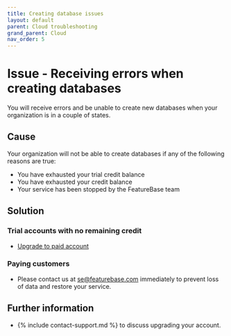 ```yaml
---
title: Creating database issues
layout: default
parent: Cloud troubleshooting
grand_parent: Cloud
nav_order: 5
---
```


# Issue - Receiving errors when creating databases

You will receive errors and be unable to create new databases when your organization is in a couple of states.

## Cause

Your organization will not be able to create databases if any of the following reasons are true:

* You have exhausted your trial credit balance
* You have exhausted your credit balance
* Your service has been stopped by the FeatureBase team

## Solution

### Trial accounts with no remaining credit

* [Upgrade to paid account](/docs/cloud/cloud-org/cloud-org-upgrade-to-paid/)

### Paying customers

* Please contact us at [se@featurebase.com](mailto:se@featurebase.com) immediately to prevent loss of data and restore your service.

## Further information

* {% include contact-support.md %} to discuss upgrading your account.
